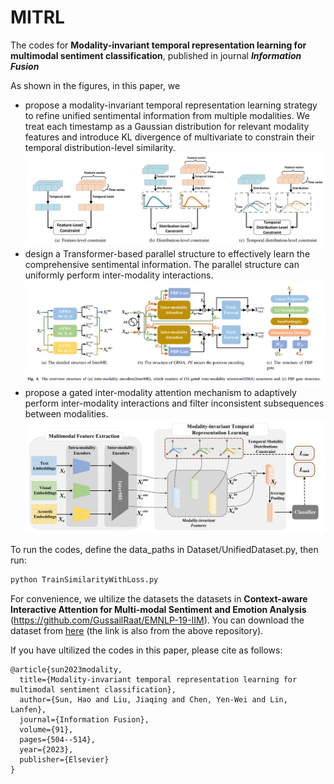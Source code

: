 # MITRL
The codes for **Modality-invariant temporal representation learning for multimodal sentiment classification**, published in journal ***Information Fusion***

As shown in the figures, in this paper, we 
* propose a modality-invariant temporal representation learning strategy to refine unified sentimental information from multiple modalities. We treat each timestamp as a Gaussian distribution for relevant modality features and introduce KL divergence of multivariate to constrain their temporal distribution-level similarity. 
![Figure1](./Figures/figure1.png)
* design a Transformer-based parallel structure to effectively learn the comprehensive sentimental information. The parallel structure can uniformly perform inter-modality interactions.
![Figure1](./Figures/figure3.png)
* propose a gated inter-modality attention mechanism to adaptively perform inter-modality interactions and filter inconsistent subsequences between modalities. 
![Figure1](./Figures/figure2.png)


To run the codes, define the data_paths in Dataset/UnifiedDataset.py, then run:

```bash
python TrainSimilarityWithLoss.py
```


For convenience, we ultilize the datasets the datasets in **Context-aware Interactive Attention for Multi-modal Sentiment and Emotion Analysis** (https://github.com/GussailRaat/EMNLP-19-IIM). You can download the dataset from [here](https://drive.google.com/drive/folders/1IVgdjfRGSqnai45ksot7UZ5C-1xJBBWZ?usp=sharing) (the link is also from the above repository).


If you have ultilized the codes in this paper, please cite as follows:

```
@article{sun2023modality,
  title={Modality-invariant temporal representation learning for multimodal sentiment classification},
  author={Sun, Hao and Liu, Jiaqing and Chen, Yen-Wei and Lin, Lanfen},
  journal={Information Fusion},
  volume={91},
  pages={504--514},
  year={2023},
  publisher={Elsevier}
}
```
